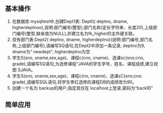 ## 基本操作
1. 在数据库 mysqltest中,创建Dept1表: Deptl(( deptno, dname, higherdeptnoo),说明:部门编号(整型),部门名称(定长字符串、长度20),上级部门编号(整型,缺省值为NULL),并建立名为fk_higher的主外键关联。
2. 现有部门表:Dept2( deptno, dname, higherdeptno)(说明:部门编号,部门名称,上级部门编号),请编写SQ语句,在Dept2中添加一条记录, deptno为9, dname为“ newdept", higherdeptno为空
3. 学生S(sno, sname,sex,age)、课程c(cno, cname)、选课sc(sno;cno, grade),请编写SQ语句,为选修课程“JAVA的学生学号、姓名、课程成绩,建立视图 SJAVA。
4. 学生S(sno, sname,sex,age)、课程c(no, cname)、选课sC(sno;cno. grade),请编写SQL语句,将学生李红选修的课程DB的成绩改为90。
5. 创建一个名为 backup的用户,指定其仅在 localhost上登录,密码为“back叩”

## 简单应用
